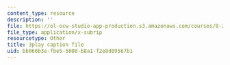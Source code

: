 ```yaml
---
content_type: resource
description: ''
file: https://ol-ocw-studio-app-production.s3.amazonaws.com/courses/8-286-the-early-universe-fall-2013/bb066b3efbe55000b8a1f2e8d09567b1_m00PjHTq6jU.vtt
file_type: application/x-subrip
resourcetype: Other
title: 3play caption file
uid: bb066b3e-fbe5-5000-b8a1-f2e8d09567b1
---
```

